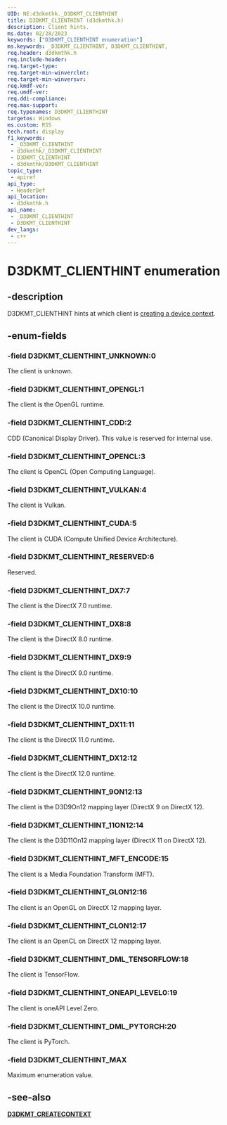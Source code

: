 ```yaml
---
UID: NE:d3dkmthk._D3DKMT_CLIENTHINT
title: D3DKMT_CLIENTHINT (d3dkmthk.h)
description: Client hints.
ms.date: 02/28/2023
keywords: ["D3DKMT_CLIENTHINT enumeration"]
ms.keywords: _D3DKMT_CLIENTHINT, D3DKMT_CLIENTHINT,
req.header: d3dkmthk.h
req.include-header: 
req.target-type: 
req.target-min-winverclnt: 
req.target-min-winversvr: 
req.kmdf-ver: 
req.umdf-ver: 
req.ddi-compliance: 
req.max-support: 
req.typenames: D3DKMT_CLIENTHINT
targetos: Windows
ms.custom: RS5
tech.root: display
f1_keywords:
 - _D3DKMT_CLIENTHINT
 - d3dkmthk/_D3DKMT_CLIENTHINT
 - D3DKMT_CLIENTHINT
 - d3dkmthk/D3DKMT_CLIENTHINT
topic_type:
 - apiref
api_type:
 - HeaderDef
api_location:
 - d3dkmthk.h
api_name:
 - _D3DKMT_CLIENTHINT
 - D3DKMT_CLIENTHINT
dev_langs:
 - c++
---
```


# D3DKMT_CLIENTHINT enumeration

## -description

D3DKMT_CLIENTHINT hints at which client is [creating a device context](ns-d3dkmthk-_d3dkmt_createcontext.md).

## -enum-fields

### -field D3DKMT_CLIENTHINT_UNKNOWN:0

The client is unknown.

### -field D3DKMT_CLIENTHINT_OPENGL:1

The client is the OpenGL runtime.

### -field D3DKMT_CLIENTHINT_CDD:2

CDD (Canonical Display Driver). This value is reserved for internal use.

### -field D3DKMT_CLIENTHINT_OPENCL:3

The client is OpenCL (Open Computing Language).

### -field D3DKMT_CLIENTHINT_VULKAN:4

The client is Vulkan.

### -field D3DKMT_CLIENTHINT_CUDA:5

The client is CUDA (Compute Unified Device Architecture).

### -field D3DKMT_CLIENTHINT_RESERVED:6

Reserved.

### -field D3DKMT_CLIENTHINT_DX7:7

The client is the DirectX 7.0 runtime.

### -field D3DKMT_CLIENTHINT_DX8:8

The client is the DirectX 8.0 runtime.

### -field D3DKMT_CLIENTHINT_DX9:9

The client is the DirectX 9.0 runtime.

### -field D3DKMT_CLIENTHINT_DX10:10

The client is the DirectX 10.0 runtime.

### -field D3DKMT_CLIENTHINT_DX11:11

The client is the DirectX 11.0 runtime.

### -field D3DKMT_CLIENTHINT_DX12:12

The client is the DirectX 12.0 runtime.

### -field D3DKMT_CLIENTHINT_9ON12:13

The client is the D3D9On12 mapping layer (DirectX 9 on DirectX 12).

### -field D3DKMT_CLIENTHINT_11ON12:14

The client is the D3D11On12 mapping layer (DirectX 11 on DirectX 12).

### -field D3DKMT_CLIENTHINT_MFT_ENCODE:15

The client is a Media Foundation Transform (MFT).

### -field D3DKMT_CLIENTHINT_GLON12:16

The client is an OpenGL on DirectX 12 mapping layer.

### -field D3DKMT_CLIENTHINT_CLON12:17

The client is an OpenCL on DirectX 12 mapping layer.

### -field D3DKMT_CLIENTHINT_DML_TENSORFLOW:18

The client is TensorFlow.

### -field D3DKMT_CLIENTHINT_ONEAPI_LEVEL0:19

The client is oneAPI Level Zero.

### -field D3DKMT_CLIENTHINT_DML_PYTORCH:20

The client is PyTorch.

### -field D3DKMT_CLIENTHINT_MAX

Maximum enumeration value.

## -see-also

[**D3DKMT_CREATECONTEXT**](ns-d3dkmthk-_d3dkmt_createcontext.md)
